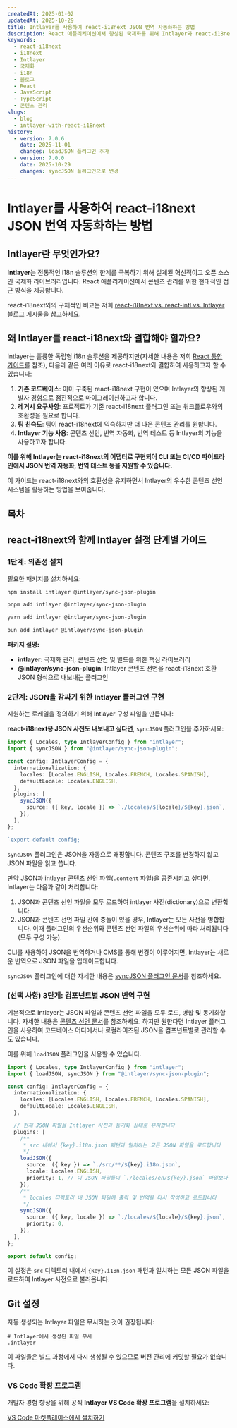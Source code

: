 ```yaml
---
createdAt: 2025-01-02
updatedAt: 2025-10-29
title: Intlayer를 사용하여 react-i18next JSON 번역 자동화하는 방법
description: React 애플리케이션에서 향상된 국제화를 위해 Intlayer와 react-i18next를 사용하여 JSON 번역을 자동화하세요.
keywords:
  - react-i18next
  - i18next
  - Intlayer
  - 국제화
  - i18n
  - 블로그
  - React
  - JavaScript
  - TypeScript
  - 콘텐츠 관리
slugs:
  - blog
  - intlayer-with-react-i18next
history:
  - version: 7.0.6
    date: 2025-11-01
    changes: loadJSON 플러그인 추가
  - version: 7.0.0
    date: 2025-10-29
    changes: syncJSON 플러그인으로 변경
---
```


# Intlayer를 사용하여 react-i18next JSON 번역 자동화하는 방법

## Intlayer란 무엇인가요?

**Intlayer**는 전통적인 i18n 솔루션의 한계를 극복하기 위해 설계된 혁신적이고 오픈 소스인 국제화 라이브러리입니다. React 애플리케이션에서 콘텐츠 관리를 위한 현대적인 접근 방식을 제공합니다.

react-i18next와의 구체적인 비교는 저희 [react-i18next vs. react-intl vs. Intlayer](https://github.com/aymericzip/intlayer/blob/main/docs/blog/ko/react-i18next_vs_react-intl_vs_intlayer.md) 블로그 게시물을 참고하세요.

## 왜 Intlayer를 react-i18next와 결합해야 할까요?

Intlayer는 훌륭한 독립형 i18n 솔루션을 제공하지만(자세한 내용은 저희 [React 통합 가이드](https://github.com/aymericzip/intlayer/blob/main/docs/docs/ko/intlayer_with_vite+react.md)를 참조), 다음과 같은 여러 이유로 react-i18next와 결합하여 사용하고자 할 수 있습니다:

1. **기존 코드베이스**: 이미 구축된 react-i18next 구현이 있으며 Intlayer의 향상된 개발자 경험으로 점진적으로 마이그레이션하고자 합니다.
2. **레거시 요구사항**: 프로젝트가 기존 react-i18next 플러그인 또는 워크플로우와의 호환성을 필요로 합니다.
3. **팀 친숙도**: 팀이 react-i18next에 익숙하지만 더 나은 콘텐츠 관리를 원합니다.
4. **Intlayer 기능 사용**: 콘텐츠 선언, 번역 자동화, 번역 테스트 등 Intlayer의 기능을 사용하고자 합니다.

**이를 위해 Intlayer는 react-i18next의 어댑터로 구현되어 CLI 또는 CI/CD 파이프라인에서 JSON 번역 자동화, 번역 테스트 등을 지원할 수 있습니다.**

이 가이드는 react-i18next와의 호환성을 유지하면서 Intlayer의 우수한 콘텐츠 선언 시스템을 활용하는 방법을 보여줍니다.

## 목차

<TOC/>

## react-i18next와 함께 Intlayer 설정 단계별 가이드

### 1단계: 의존성 설치

필요한 패키지를 설치하세요:

```bash packageManager="npm"
npm install intlayer @intlayer/sync-json-plugin
```

```bash packageManager="pnpm"
pnpm add intlayer @intlayer/sync-json-plugin
```

```bash packageManager="yarn"
yarn add intlayer @intlayer/sync-json-plugin
```

```bash packageManager="bun"
bun add intlayer @intlayer/sync-json-plugin
```

**패키지 설명:**

- **intlayer**: 국제화 관리, 콘텐츠 선언 및 빌드를 위한 핵심 라이브러리
- **@intlayer/sync-json-plugin**: Intlayer 콘텐츠 선언을 react-i18next 호환 JSON 형식으로 내보내는 플러그인

### 2단계: JSON을 감싸기 위한 Intlayer 플러그인 구현

지원하는 로케일을 정의하기 위해 Intlayer 구성 파일을 만듭니다:

**react-i18next용 JSON 사전도 내보내고 싶다면**, `syncJSON` 플러그인을 추가하세요:

```typescript fileName="intlayer.config.ts"
import { Locales, type IntlayerConfig } from "intlayer";
import { syncJSON } from "@intlayer/sync-json-plugin";

const config: IntlayerConfig = {
  internationalization: {
    locales: [Locales.ENGLISH, Locales.FRENCH, Locales.SPANISH],
    defaultLocale: Locales.ENGLISH,
  },
  plugins: [
    syncJSON({
      source: ({ key, locale }) => `./locales/${locale}/${key}.json`,
    }),
  ],
};

`export default config;
```

`syncJSON` 플러그인은 JSON을 자동으로 래핑합니다. 콘텐츠 구조를 변경하지 않고 JSON 파일을 읽고 씁니다.

만약 JSON과 intlayer 콘텐츠 선언 파일(`.content` 파일)을 공존시키고 싶다면, Intlayer는 다음과 같이 처리합니다:

1. JSON과 콘텐츠 선언 파일을 모두 로드하여 intlayer 사전(dictionary)으로 변환합니다.
2. JSON과 콘텐츠 선언 파일 간에 충돌이 있을 경우, Intlayer는 모든 사전을 병합합니다. 이때 플러그인의 우선순위와 콘텐츠 선언 파일의 우선순위에 따라 처리됩니다(모두 구성 가능).

CLI를 사용하여 JSON을 번역하거나 CMS를 통해 변경이 이루어지면, Intlayer는 새로운 번역으로 JSON 파일을 업데이트합니다.

`syncJSON` 플러그인에 대한 자세한 내용은 [syncJSON 플러그인 문서](https://github.com/aymericzip/intlayer/blob/main/docs/docs/ko/plugins/sync-json.md)를 참조하세요.

### (선택 사항) 3단계: 컴포넌트별 JSON 번역 구현

기본적으로 Intlayer는 JSON 파일과 콘텐츠 선언 파일을 모두 로드, 병합 및 동기화합니다. 자세한 내용은 [콘텐츠 선언 문서](https://github.com/aymericzip/intlayer/blob/main/docs/docs/ko/dictionary/content_file.md)를 참조하세요. 하지만 원한다면 Intlayer 플러그인을 사용하여 코드베이스 어디에서나 로컬라이즈된 JSON을 컴포넌트별로 관리할 수도 있습니다.

이를 위해 `loadJSON` 플러그인을 사용할 수 있습니다.

```ts fileName="intlayer.config.ts"
import { Locales, type IntlayerConfig } from "intlayer";
import { loadJSON, syncJSON } from "@intlayer/sync-json-plugin";

const config: IntlayerConfig = {
  internationalization: {
    locales: [Locales.ENGLISH, Locales.FRENCH, Locales.SPANISH],
    defaultLocale: Locales.ENGLISH,
  },

  // 현재 JSON 파일을 Intlayer 사전과 동기화 상태로 유지합니다
  plugins: [
    /**
     * src 내에서 {key}.i18n.json 패턴과 일치하는 모든 JSON 파일을 로드합니다
     */
    loadJSON({
      source: ({ key }) => `./src/**/${key}.i18n.json`,
      locale: Locales.ENGLISH,
      priority: 1, // 이 JSON 파일들이 `./locales/en/${key}.json` 파일보다 우선권을 갖도록 보장합니다
    }),
    /**
     * locales 디렉토리 내 JSON 파일에 출력 및 번역을 다시 작성하고 로드합니다
     */
    syncJSON({
      source: ({ key, locale }) => `./locales/${locale}/${key}.json`,
      priority: 0,
    }),
  ],
};

export default config;
```

이 설정은 `src` 디렉토리 내에서 `{key}.i18n.json` 패턴과 일치하는 모든 JSON 파일을 로드하여 Intlayer 사전으로 불러옵니다.

## Git 설정

자동 생성되는 Intlayer 파일은 무시하는 것이 권장됩니다:

```plaintext fileName=".gitignore"
# Intlayer에서 생성된 파일 무시
.intlayer
```

이 파일들은 빌드 과정에서 다시 생성될 수 있으므로 버전 관리에 커밋할 필요가 없습니다.

### VS Code 확장 프로그램

개발자 경험 향상을 위해 공식 **Intlayer VS Code 확장 프로그램**을 설치하세요:

[VS Code 마켓플레이스에서 설치하기](https://marketplace.visualstudio.com/items?itemName=intlayer.intlayer-vs-code-extension)
